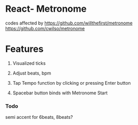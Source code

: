 <h1>React- Metronome</h1>

codes affected by 
  https://github.com/willthefirst/metronome
  <br/>
  https://github.com/cwilso/metronome

<h1>Features</h1>

1. Visualized ticks

2. Adjust beats, bpm

3. Tap Tempo function by clicking or pressing Enter button

4. Spacebar button binds with Metronome Start


<h3>Todo</h3>

semi accent for 6beats, 8beats?
